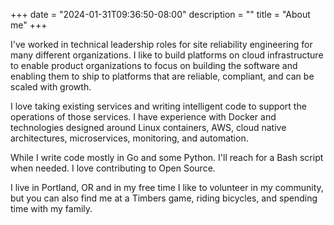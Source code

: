 +++
date = "2024-01-31T09:36:50-08:00"
description = ""
title = "About me"
+++

I've worked in technical leadership roles for site reliability engineering for
many different organizations. I like to build platforms on cloud infrastructure
to enable product organizations to focus on building the software and enabling
them to ship to platforms that are reliable, compliant, and can be scaled with
growth.

I love taking existing services and writing intelligent code to support the
operations of those services. I have experience with Docker and technologies
designed around Linux containers, AWS, cloud native architectures,
microservices, monitoring, and automation.

While I write code mostly in Go and some Python. I'll reach for a Bash script
when needed. I love contributing to Open Source.

I live in Portland, OR and in my free time I like to volunteer in my community,
but you can also find me at a Timbers game, riding bicycles, and spending time
with my family.
